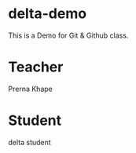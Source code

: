 # delta-demo
This is a Demo for Git &amp; Github class.

# Teacher
Prerna Khape

# Student
delta student
